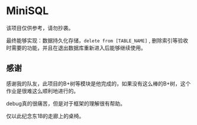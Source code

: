 # MiniSQL

该项目仅供参考，请勿抄袭。

最终能够实现：数据持久化存储，`delete from [TABLE_NAME]` , 删除索引等验收时需要的功能，并且在退出数据库重新进入后能够继续使用。

## 感谢

感谢我的队友，此项目的B+树等模块是他完成的，如果没有这么棒的B+树，这个作业是很难这么顺利地进行的。

debug真的很痛苦，但是对于框架的理解很有帮助。

仅以此纪念东1B的走廊上的桌椅。
